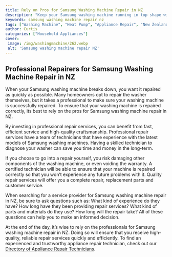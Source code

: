 ```yaml
---
title: Rely on Pros for Samsung Washing Machine Repair in NZ
description: "Keep your Samsung washing machine running in top shape with professional repair service from professionals in NZ Get reliable cost-effective repairs quickly and easily"
keywords: samsung washing machine repair nz
tags: ["Washing Machine", "Heat Pump", "Appliance Repair", "New Zealand", "Laundry Appliances", "Clean Appliance", "Appliance Brand"]
author: Curtis
categories: ["Household Appliances"]
cover: 
 image: /img/washingmachine/262.webp
 alt: 'Samsung washing machine repair NZ'
---
```

## Professional Repairers for Samsung Washing Machine Repair in NZ

When your Samsung washing machine breaks down, you want it repaired as quickly as possible. Many homeowners opt to repair the washer themselves, but it takes a professional to make sure your washing machine is successfully repaired. To ensure that your washing machine is repaired correctly, its best to rely on the pros for Samsung washing machine repair in NZ. 

By investing in professional repair services, you can benefit from fast, efficient service and high-quality craftsmanship. Professional repair services have a team of technicians that have experience with the latest models of Samsung washing machines. Having a skilled technician to diagnose your washer can save you time and money in the long-term. 

If you choose to go into a repair yourself, you risk damaging other components of the washing machine, or even voiding the warranty. A certified technician will be able to ensure that your machine is repaired correctly so that you won’t experience any future problems with it. Quality repair services will offer you a complete repair, replacement parts and customer service. 

When searching for a service provider for Samsung washing machine repair in NZ, be sure to ask questions such as: What kind of experience do they have? How long have they been providing repair services? What kind of parts and materials do they use? How long will the repair take? All of these questions can help you to make an informed decision. 

At the end of the day, it’s wise to rely on the professionals for Samsung washing machine repair in NZ. Doing so will ensure that you receive high-quality, reliable repair services quickly and efficiently. To find an experienced and trustworthy appliance repair technician, check out our [Directory of Appliance Repair Technicians](./pages/appliance-repair-technicians).
